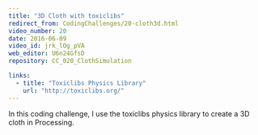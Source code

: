```yaml
---
title: "3D Cloth with toxiclibs"
redirect_from: CodingChallenges/20-cloth3d.html
video_number: 20
date: 2016-06-09
video_id: jrk_lOg_pVA
web_editor: U6n24GfsD
repository: CC_020_ClothSimulation

links:
  - title: "Toxiclibs Physics Library"
    url: "http://toxiclibs.org/"
---
```


In this coding challenge, I use the toxiclibs physics library to create a 3D cloth in Processing.
